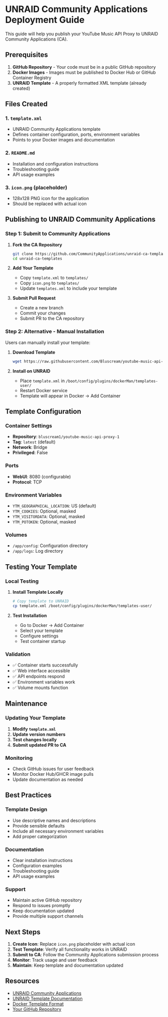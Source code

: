 # UNRAID Community Applications Deployment Guide

This guide will help you publish your YouTube Music API Proxy to UNRAID Community Applications (CA).

## Prerequisites

1. **GitHub Repository** - Your code must be in a public GitHub repository
2. **Docker Images** - Images must be published to Docker Hub or GitHub Container Registry
3. **UNRAID Template** - A properly formatted XML template (already created)

## Files Created

### 1. `template.xml`
- UNRAID Community Applications template
- Defines container configuration, ports, environment variables
- Points to your Docker images and documentation

### 2. `README.md`
- Installation and configuration instructions
- Troubleshooting guide
- API usage examples

### 3. `icon.png` (placeholder)
- 128x128 PNG icon for the application
- Should be replaced with actual icon

## Publishing to UNRAID Community Applications

### Step 1: Submit to Community Applications

1. **Fork the CA Repository**
   ```bash
   git clone https://github.com/CommunityApplications/unraid-ca-templates.git
   cd unraid-ca-templates
   ```

2. **Add Your Template**
   - Copy `template.xml` to `templates/`
   - Copy `icon.png` to `templates/`
   - Update `templates.xml` to include your template

3. **Submit Pull Request**
   - Create a new branch
   - Commit your changes
   - Submit PR to the CA repository

### Step 2: Alternative - Manual Installation

Users can manually install your template:

1. **Download Template**
   ```bash
   wget https://raw.githubusercontent.com/Bluscream/youtube-music-api-proxy-1/main/unraid/template.xml
   ```

2. **Install on UNRAID**
   - Place `template.xml` in `/boot/config/plugins/dockerMan/templates-user/`
   - Restart Docker service
   - Template will appear in Docker → Add Container

## Template Configuration

### Container Settings
- **Repository**: `bluscream1/youtube-music-api-proxy-1`
- **Tag**: `latest` (default)
- **Network**: Bridge
- **Privileged**: False

### Ports
- **WebUI**: 8080 (configurable)
- **Protocol**: TCP

### Environment Variables
- `YTM_GEOGRAPHICAL_LOCATION`: US (default)
- `YTM_COOKIES`: Optional, masked
- `YTM_VISITORDATA`: Optional, masked
- `YTM_POTOKEN`: Optional, masked

### Volumes
- `/app/config`: Configuration directory
- `/app/logs`: Log directory

## Testing Your Template

### Local Testing
1. **Install Template Locally**
   ```bash
   # Copy template to UNRAID
   cp template.xml /boot/config/plugins/dockerMan/templates-user/
   ```

2. **Test Installation**
   - Go to Docker → Add Container
   - Select your template
   - Configure settings
   - Test container startup

### Validation
- ✅ Container starts successfully
- ✅ Web interface accessible
- ✅ API endpoints respond
- ✅ Environment variables work
- ✅ Volume mounts function

## Maintenance

### Updating Your Template
1. **Modify `template.xml`**
2. **Update version numbers**
3. **Test changes locally**
4. **Submit updated PR to CA**

### Monitoring
- Check GitHub issues for user feedback
- Monitor Docker Hub/GHCR image pulls
- Update documentation as needed

## Best Practices

### Template Design
- Use descriptive names and descriptions
- Provide sensible defaults
- Include all necessary environment variables
- Add proper categorization

### Documentation
- Clear installation instructions
- Configuration examples
- Troubleshooting guide
- API usage examples

### Support
- Maintain active GitHub repository
- Respond to issues promptly
- Keep documentation updated
- Provide multiple support channels

## Next Steps

1. **Create Icon**: Replace `icon.png` placeholder with actual icon
2. **Test Template**: Verify all functionality works in UNRAID
3. **Submit to CA**: Follow the Community Applications submission process
4. **Monitor**: Track usage and user feedback
5. **Maintain**: Keep template and documentation updated

## Resources

- [UNRAID Community Applications](https://github.com/CommunityApplications/unraid-ca-templates)
- [UNRAID Template Documentation](https://github.com/CommunityApplications/unraid-ca-templates/wiki)
- [Docker Template Format](https://github.com/CommunityApplications/unraid-ca-templates/wiki/Template-Format)
- [Your GitHub Repository](https://github.com/Bluscream/youtube-music-api-proxy-1) 